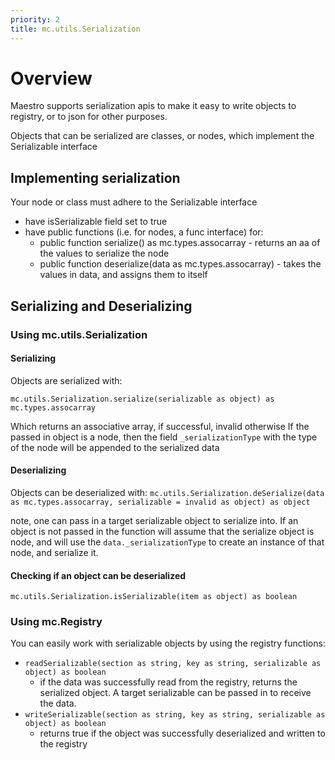 ```yaml
---
priority: 2
title: mc.utils.Serialization
---
```


# Overview

Maestro supports serialization apis to make it easy to write objects to registry, or to json for other purposes.

Objects that can be serialized are classes, or nodes, which implement the Serializable interface

## Implementing serialization

Your node or class must adhere to the Serializable interface

  - have isSerializable field set to true
  - have public functions (i.e. for nodes, a func interface) for:
    - public function serialize() as mc.types.assocarray - returns an aa of the values to serialize the node
    - public function deserialize(data as mc.types.assocarray) - takes the values in data, and assigns them to itself

## Serializing and Deserializing

### Using mc.utils.Serialization

#### Serializing

Objects are serialized with:

  `mc.utils.Serialization.serialize(serializable as object) as mc.types.assocarray`

Which returns an associative array, if successful, invalid otherwise
If the passed in object is a node, then the field `_serializationType` with the type of the node will be appended to the serialized data

#### Deserializing

Objects can be deserialized with:
`mc.utils.Serialization.deSerialize(data as mc.types.assocarray, serializable = invalid as object) as object`

note, one can pass in a target serializable object to serialize into. If an object is not passed in the function will assume that the serialize object is node, and will use the `data._serializationType` to create an instance of that node, and serialize it.

#### Checking if an object can be deserialized
`mc.utils.Serialization.isSerializable(item as object) as boolean`


### Using mc.Registry

You can easily work with serializable objects by using the registry functions:

 - `readSerializable(section as string, key as string, serializable as object) as boolean`
   - if the data was successfully read from the registry, returns the serialized object. A target serializable can be passed in to receive the data.
 - `writeSerializable(section as string, key as string, serializable as object) as boolean`
   - returns true if the object was successfully deserialized and written to the registry
